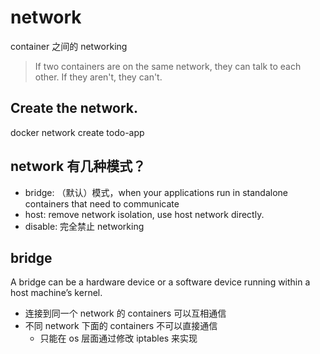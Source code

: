 # network

container 之间的 networking

> If two containers are on the same network, they can talk to each other. If they aren't, they can't.

## Create the network.

docker network create todo-app

## network 有几种模式？

- bridge: （默认）模式，when your applications run in standalone containers that need to communicate
- host: remove network isolation, use host network directly.
- disable: 完全禁止 networking

## bridge

A bridge can be a hardware device or a software device running within a host machine’s kernel.

- 连接到同一个 network 的 containers 可以互相通信
- 不同 network 下面的 containers 不可以直接通信
  - 只能在 os 层面通过修改 iptables 来实现

